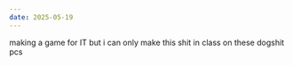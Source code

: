 ```yaml
---
date: 2025-05-19
---
```


making a game for IT but i can only make this shit in class on these dogshit pcs
